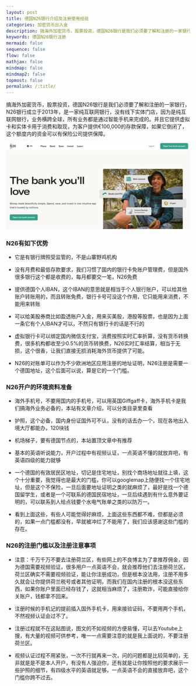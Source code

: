 ```yaml
---
layout: post
title: 德国N26银行介绍及注册使用经验
categories: 加密货币出入金
description: 搞海外加密货币，股票投资，德国N26银行是我们必须要了解和注册的一家银行，N26银行成立于2013年，是一家纯互联网银行，没有线下实体门店，因为是纯互联网银行，业务横跨全球，所有业务都是通过智能手机来完成的。并且它提供虚拟卡和实体卡用于消费和取现，为客户提供€100,000的存款保障，加密货币友好，可用来出入金。
keywords: 德国N26银行注册
mermaid: false
sequence: false
flow: false
mathjax: false
mindmap: false
mindmap2: false
topmost: false
permalink: /:title/
---
```


搞海外加密货币，股票投资，德国N26银行是我们必须要了解和注册的一家银行，N26银行成立于2013年，是一家纯互联网银行，没有线下实体门店，因为是纯互联网银行，业务横跨全球，所有业务都是通过智能手机来完成的。并且它提供虚拟卡和实体卡用于消费和取现，为客户提供€100,000的存款保障，如果它倒闭了，这个额度内的资金可以有保险公司提供保障。

![n26](/images/posts/germanybank/n26.png)

### N26有如下优势

- 它是有银行牌照受监管的，不是山寨野鸡机构

- 没有月费和最低存款要求，我们习惯了国内的银行卡免账户管理费，但是国外很多银行这个都是收费的，每月都要交一笔，N26免费

- 提供德国个人IBAN，这个IBAN的意思就是相当于个人银行账户，可以给其他账户转账用的，而且转账免费，银行卡号可没这个作用，它只能用来消费，不能用来转账

- 可以给美股券商比如盈透账户入金，用来买美股，港股等股票，也是因为上面一条它有个人IBAN才可以，不然只有银行卡的话是不行的

- 虚拟银行卡可以绑定国内微信支付宝，消费按照实时汇率折算，没有货币转换费，很多机构都收至少0.5%的货币转换费，N26实时汇率结算，相当于无损，这个很香，让我们直接无损消耗海外货币提供了可能。

- N26的对账单可以作为不少欧洲地区应用注册的地址证明，N26注册是需要一个德国地址，这个后面可以说，算是它的一个门槛。

### N26开户的环境资料准备

- 海外手机号，不要用国内的手机号，可以用英国Giffgaff卡，海外手机卡是我们搞海外业务必备的，本站有文章介绍，可以分类目录里查看

- 护照，这个必备，国内身份证国外可不认，没有的话去办一个，现在各地出入境大厅都能办，120块钱

- 机场梯子，要有德国节点的，本站置顶文章中有推荐

- 基本的英语听说能力，开户过程中有视频认证，一点英语不懂的就放弃吧，有英语四级的能力就够

- 一个德国的有效居民区地址，切记是住宅地址，别找个商场地址就往上填，这个十分重要，我觉得也是最大的门槛，你可以googlemap上随便找一个住宅地址，但是这个不保险，一旦后面要地址证明之类的就麻烦了，最好是找一个德国留学生，或者是一个可联系的德国民宿地址，一旦后续遇到有什么意外要证明的，可以联系到人给点钱要个水电气账单之类的以防万一。

- 看到上面这些，有些人可能觉得好麻烦，上面这些东西都不难，但都是必须的，如果一点门槛都没有，早就被冲烂了不能用了，我们应该感谢这些门槛的存在。

### N26的注册门槛以及注册注意事项

- 注意：千万千万不要去注册荷兰区，有些网上的不良博主为了拿推荐佣金，因为德国需要视频验证，很多用户一点英语不会，就会推荐他们去注册荷兰区，荷兰区确实不需要视频验证，能让你注册成功，但是根本没法用，注册不用多久就会让你提供荷兰税号或者其他证明，而我们在国内注册的根本没这些东西，如果你账户里面已经存钱了，这就相当麻烦了，注册欺诈，可能直接给你关账户，钱都拿不回来。

- 注册时候的手机记的提前插入国外手机卡，用来接验证码，不要用两个手机，不然视频认证会过不了。

- 注册过程就不在这贴图说，图文的不如视频的方便易懂，可以去Youtube上搜，有大量的视频可供参考，唯一一点需要注意的就是我上面说的，不要注册荷兰区。

- 视频认证过程不用紧张，一次不行就再来一次，问的问题都是比较简单的，无非就是是不是本人开户，有没有人强迫你，还有就是让你按照他的要求展示一些护照的细节，有四级水平的英语就足够，一点英语不会的直接放弃吧，这个门槛你跨不过去。










  






